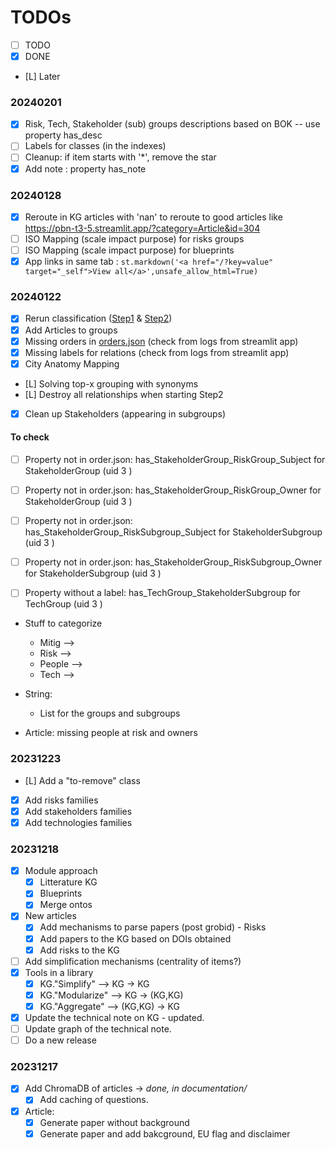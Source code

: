 # TODOs

* [ ] TODO
* [x] DONE
* [L] Later

### 20240201

* [x] Risk, Tech, Stakeholder (sub) groups descriptions based on BOK -- use property has_desc
* [ ] Labels for classes (in the indexes)
* [ ] Cleanup: if item starts with '*', remove the star
* [x] Add note : property has_note

### 20240128

* [x] Reroute in KG articles with 'nan' to reroute to good articles like https://pbn-t3-5.streamlit.app/?category=Article&id=304
* [ ] ISO Mapping (scale impact purpose) for risks groups
* [ ] ISO Mapping (scale impact purpose) for blueprints
* [x] App links in same tab : `st.markdown('<a href="/?key=value" target="_self">View all</a>',unsafe_allow_html=True)`

### 20240122

* [x] Rerun classification ([Step1](rdf/work/work_on_0.3/04.Add_Classification_Step1.ipynb) & [Step2](rdf/work/work_on_0.3/04.Add_Classification_Step2.ipynb))
* [x] Add Articles to groups
* [x] Missing orders in [orders.json](rdf/support/order.json) (check from logs from streamlit app)
* [x] Missing labels for relations (check from logs from streamlit app)
* [x] City Anatomy Mapping
* [L] Solving top-x grouping with synonyms
* [L] Destroy all relationships when starting Step2
* [x] Clean up Stakeholders (appearing in subgroups)

#### To check

- [ ] Property not in order.json: has_StakeholderGroup_RiskGroup_Subject for StakeholderGroup (uid 3 )
- [ ] Property not in order.json: has_StakeholderGroup_RiskGroup_Owner for StakeholderGroup (uid 3 )
- [ ] Property not in order.json: has_StakeholderGroup_RiskSubgroup_Subject for StakeholderSubgroup (uid 3 )
- [ ] Property not in order.json: has_StakeholderGroup_RiskSubgroup_Owner for StakeholderSubgroup (uid 3 )

- [ ] Property without a label: has_TechGroup_StakeholderSubgroup for TechGroup (uid 3 )

- Stuff to categorize
  - Mitig -->
  - Risk -->
  - People -->
  - Tech --> 
- String:
  - List for the groups and subgroups

- Article: missing people at risk and owners

### 20231223

* [L] Add a "to-remove" class
* [x] Add risks families
* [x] Add stakeholders families
* [x] Add technologies families

### 20231218

* [x] Module approach
  * [x] Litterature KG
  * [x] Blueprints
  * [x] Merge ontos
* [x] New articles
  * [x] Add mechanisms to parse papers (post grobid) - Risks
  * [x] Add papers to the KG based on DOIs obtained
  * [x] Add risks to the KG
* [ ] Add simplification mechanisms (centrality of items?)
* [x] Tools in a library
  * [x] KG."Simplify" --> KG -> KG
  * [x] KG."Modularize" --> KG -> (KG,KG)
  * [x] KG."Aggregate"  --> (KG,KG) -> KG
* [x] Update the technical note on KG - updated.
* [ ] Update graph of the technical note.
* [ ] Do a new release

### 20231217

* [x] Add ChromaDB of articles -> _done, in documentation/_
  * [x] Add caching of questions.
* [x] Article: 
  * [x] Generate paper without background
  * [x] Generate paper and add bakcground, EU flag and disclaimer
